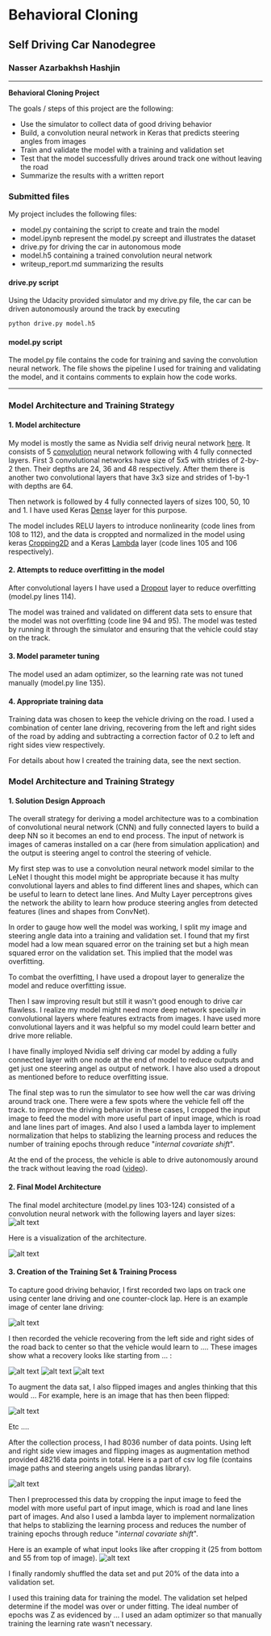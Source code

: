 # **Behavioral Cloning** 

## Self Driving Car Nanodegree

### Nasser Azarbakhsh Hashjin

---

**Behavioral Cloning Project**

The goals / steps of this project are the following:
* Use the simulator to collect data of good driving behavior
* Build, a convolution neural network in Keras that predicts steering angles from images
* Train and validate the model with a training and validation set
* Test that the model successfully drives around track one without leaving the road
* Summarize the results with a written report


[//]: # (Image References)

[image1]: ./report_imgs/csv_file.PNG "Log csv file"
[image2]: ./report_imgs/flip_image.PNG "Augmentation images"
[image3]: ./report_imgs/center_view.jpg "Center view"
[image4]: ./report_imgs/cropping.PNG "Cropping"
[image5]: ./report_imgs/NN_Model.PNG "Neural Network architecture"
[image6]: ./report_imgs/NN-Architecture.PNG "Model summary"
[image7]: ./report_imgs/recover-1.jpg "recover 1st image"
[image8]: ./report_imgs/recover-2.jpg "recover 2nd image"
[image9]: ./report_imgs/recover-3.jpg "recover 3rd image"


### Submitted files

My project includes the following files:
* model.py containing the script to create and train the model
* model.ipynb represent the model.py screept and illustrates the dataset
* drive.py for driving the car in autonomous mode
* model.h5 containing a trained convolution neural network 
* writeup_report.md summarizing the results

#### drive.py script
Using the Udacity provided simulator and my drive.py file, the car can be driven autonomously around the track by executing 
```sh
python drive.py model.h5
```

#### model.py script

The model.py file contains the code for training and saving the convolution neural network. The file shows the pipeline I used for training and validating the model, and it contains comments to explain how the code works.

---
### Model Architecture and Training Strategy

#### 1. Model architecture

My model is mostly the same as Nvidia self drivig neural network [here](https://devblogs.nvidia.com/deep-learning-self-driving-cars/). It consists of 5 [convolution](https://keras.io/api/layers/convolution_layers/convolution2d/) neural network following with 4 fully connected layers. First 3 convolutional networks have size of 5x5 with strides of 2-by-2 then. Their depths are 24, 36 and 48 respectively. After them there is another two convolutional layers that have 3x3 size and strides of 1-by-1 with depths are 64.

Then network is followed by 4 fully connected layers of sizes 100, 50, 10 and 1. I have used Keras [Dense](https://keras.io/api/layers/core_layers/dense/) layer for this purpose.

The model includes RELU layers to introduce nonlinearity (code lines from 108 to 112), and the data is croppted and normalized in the model using keras [Cropping2D](https://keras.io/api/layers/reshaping_layers/cropping2d/) and a Keras [Lambda](https://keras.io/api/layers/core_layers/lambda/) layer (code lines 105 and 106 respectively). 

#### 2. Attempts to reduce overfitting in the model

After convolutional layers I have used a [Dropout](https://keras.io/api/layers/regularization_layers/dropout/) layer to reduce overfitting (model.py lines 114).

The model was trained and validated on different data sets to ensure that the model was not overfitting (code line 94 and 95). The model was tested by running it through the simulator and ensuring that the vehicle could stay on the track.

#### 3. Model parameter tuning

The model used an adam optimizer, so the learning rate was not tuned manually (model.py line 135).

#### 4. Appropriate training data

Training data was chosen to keep the vehicle driving on the road. I used a combination of center lane driving, recovering from the left and right sides of the road by adding and subtracting a correction factor of 0.2 to left and right sides view respectively.

For details about how I created the training data, see the next section. 

### Model Architecture and Training Strategy

#### 1. Solution Design Approach

The overall strategy for deriving a model architecture was to a combination of convolutional neural network (CNN) and fully connected layers to build a deep NN so it becomes an end to end process. The input of network is images of cameras installed on a car (here from simulation application) and the output is steering angel to control the steering of vehicle.

My first step was to use a convolution neural network model similar to the LeNet I thought this model might be appropriate because it has multy convolutional layers and ables to find different lines and shapes, which can be useful to learn to detect lane lines. And Multy Layer perceptrons gives the network the ability to learn how produce steering angles from detected features (lines and shapes from ConvNet).

In order to gauge how well the model was working, I split my image and steering angle data into a training and validation set. I found that my first model had a low mean squared error on the training set but a high mean squared error on the validation set. This implied that the model was overfitting. 

To combat the overfitting, I have used a dropout layer to generalize the model and reduce overfitting issue.

Then I saw improving result but still it wasn't good enough to drive car flawless. I realize my model might need more deep network specially in convolutional layers where features extracts from images. I have used more convolutional layers and it was helpful so my model could learn better and drive more reliable.

I have finally imployed Nvidia self driving car model by adding a fully connected layer with one node at the end of model to reduce outputs and get just one steering angel as output of network. I have also used a dropout as mentioned before to reduce overfitting issue.

The final step was to run the simulator to see how well the car was driving around track one. There were a few spots where the vehicle fell off the track. to improve the driving behavior in these cases, I cropped the input image to feed the model with more useful part of input image, which is road and lane lines part of images. And also I used a lambda layer to implement normalization that helps to stablizing the learning process and reduces the number of training epochs through reduce "*internal covariate shift*".

At the end of the process, the vehicle is able to drive autonomously around the track without leaving the road ([video](video.mp4)).

#### 2. Final Model Architecture

The final model architecture (model.py lines 103-124) consisted of a convolution neural network with the following layers and layer sizes:
![alt text][image6]

Here is a visualization of the architecture.

![alt text][image5]

#### 3. Creation of the Training Set & Training Process

To capture good driving behavior, I first recorded two laps on track one using center lane driving and one counter-clock lap. Here is an example image of center lane driving:

![alt text][image3]

I then recorded the vehicle recovering from the left side and right sides of the road back to center so that the vehicle would learn to .... These images show what a recovery looks like starting from ... :

![alt text][image7]
![alt text][image8]
![alt text][image9]

To augment the data sat, I also flipped images and angles thinking that this would ... For example, here is an image that has then been flipped:

![alt text][image2]

Etc ....

After the collection process, I had 8036 number of data points. Using left and right side view images and flipping images as augmentation method provided 48216 data points in total. Here is a part of csv log file (contains image paths and steering angels using pandas library).

![alt text][image1]

Then I preprocessed this data by cropping the input image to feed the model with more useful part of input image, which is road and lane lines part of images. And also I used a lambda layer to implement normalization that helps to stablizing the learning process and reduces the number of training epochs through reduce "*internal covariate shift*".

Here is an example of what input looks like after cropping it (25 from bottom and 55 from top of image).
![alt text][image4]

I finally randomly shuffled the data set and put 20% of the data into a validation set. 

I used this training data for training the model. The validation set helped determine if the model was over or under fitting. The ideal number of epochs was Z as evidenced by ... I used an adam optimizer so that manually training the learning rate wasn't necessary.
